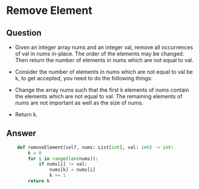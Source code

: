 # Remove Element

## Question

* Given an integer array nums and an integer val, remove all occurrences of val in nums in-place. The order of the elements may be changed. Then return the number of elements in nums which are not equal to val.

* Consider the number of elements in nums which are not equal to val be k, to get accepted, you need to do the following things:

* Change the array nums such that the first k elements of nums contain the elements which are not equal to val. The remaining elements of nums are not important as well as the size of nums.

* Return k.

## Answer

```python
    def removeElement(self, nums: List[int], val: int) -> int:
        k = 0
        for i in range(len(nums)):
            if nums[i] != val:
                nums[k] = nums[i]
                k += 1
        return k
```
